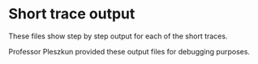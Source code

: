 # Short trace output
These files show step by step output for each of the short traces.

Professor Pleszkun provided these output files for debugging purposes.
